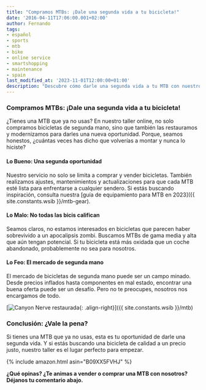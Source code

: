 ```yaml
---
title: "Compramos MTBs: ¡Dale una segunda vida a tu bicicleta!"
date: '2016-04-11T17:06:00.001+02:00'
author: Fernando
tags:
- español
- sports
- mtb
- bike
- online service
- smartshopping
- maintenance
- spain
last_modified_at: '2023-11-01T12:00:00+01:00'
description: "Descubre cómo darle una segunda vida a tu MTB con nuestro taller online. ¿Es realmente una buena idea? Spoiler: depende de cuánto la hayas maltratado."
---
```


### Compramos MTBs: ¡Dale una segunda vida a tu bicicleta!

¿Tienes una MTB que ya no usas? En nuestro taller online, no solo compramos bicicletas de segunda mano, sino que también las restauramos y modernizamos para darles una nueva oportunidad. Porque, seamos honestos, ¿cuántas veces has dicho que volverías a montar y nunca lo hiciste?

#### Lo Bueno: Una segunda oportunidad

Nuestro servicio no solo se limita a comprar y vender bicicletas. También realizamos ajustes, mantenimientos y actualizaciones para que cada MTB esté lista para enfrentarse a cualquier sendero. Si estás buscando inspiración, consulta nuestra [guía de equipamiento para MTB en 2023]({{ site.constants.wsib }}/mtb-gear).

#### Lo Malo: No todas las bicis califican

Seamos claros, no estamos interesados en bicicletas que parecen haber sobrevivido a un apocalipsis zombi. Buscamos MTBs de gama media y alta que aún tengan potencial. Si tu bicicleta está más oxidada que un coche abandonado, probablemente no sea para nosotros.

#### Lo Feo: El mercado de segunda mano

El mercado de bicicletas de segunda mano puede ser un campo minado. Desde precios inflados hasta componentes en mal estado, encontrar una buena oferta puede ser un desafío. Pero no te preocupes, nosotros nos encargamos de todo.

[![Canyon Nerve restaurada](https://3.bp.blogspot.com/-kgN-Zk3PtZc/Vwu9E3CEusI/AAAAAAAAAxw/8MYUKqaZcGIk8oKEz5qiJm6kGNjedPZSA/s320/custom%2Bnerve%2B2010%2Bputinyourbasket.jpg){: .align-right}]({{ site.constants.wsib }}/mtb)

### Conclusión: ¿Vale la pena?

Si tienes una MTB que ya no usas, esta es tu oportunidad de darle una segunda vida. Y si estás buscando una bicicleta de calidad a un precio justo, nuestro taller es el lugar perfecto para empezar.

{% include amazon.html asin="B09XX5FVHJ" %}

**¿Qué opinas? ¿Te animas a vender o comprar una MTB con nosotros? Déjanos tu comentario abajo.**
